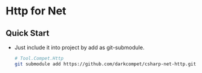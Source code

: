 # Http for Net


## Quick Start

- Just include it into project by add as git-submodule.
	
	```bash
	# Tool.Compet.Http
	git submodule add https://github.com/darkcompet/csharp-net-http.git
	```
